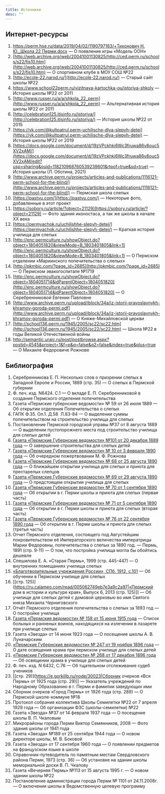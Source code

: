 ```yaml
---
title: Источники
desc: ""
---
```

## Интернет-ресурсы

1. [https://perm.hse.ru/data/2019/04/02/1190797163/+Тихонович Н. Ю._Школа 22 Перми.docx](https://perm.hse.ru/data/2019/04/02/1190797163/+%D0%A2%D0%B8%D1%85%D0%BE%D0%BD%D0%BE%D0%B2%D0%B8%D1%87%20%D0%9D.%20%D0%AE._%D0%A8%D0%BA%D0%BE%D0%BB%D0%B0%2022%20%D0%9F%D0%B5%D1%80%D0%BC%D0%B8.docx) — О появление игры «Модель ООН»
2. [http://web.archive.org/web/20041001130825/http://ced.perm.ru/schools/s22/fis10.htm](http://web.archive.org/web/20041001130825/http://ced.perm.ru/schools/s22/fis10.htm) — О спортивном клубе в МОУ СОШ №22
3. [http://ecole-22.narod.ru/](http://ecole-22.narod.ru/) — Старый сайт школы №22
4. https://www.school22perm.ru/vizitnaya-kartochka-ou/istoriya-shkoly — История школы №22 от 2011
5. [http://www.russer.ru/a/a/shkola_22_perm](http://www.russer.ru/a/a/shkola_22_perm) — Альтернативная история школы №22 от 2011
6. [http://celebration125.itisinfo.ru/istoriya/](http://celebration125.itisinfo.ru/istoriya/) — История школы №22 от 2015
7. [https://vk.com/@kultpatrul.perm-uchilische-dlya-slepyh-detei](https://vk.com/@kultpatrul.perm-uchilische-dlya-slepyh-detei) — История школы №22 от 2019
8. [https://docs.google.com/document/d/19zVPckhki6Wc3fruwa86v8ouc5XV2xAM/](https://docs.google.com/document/d/19zVPckhki6Wc3fruwa86v8ouc5XV2xAM/edit?usp=sharing&ouid=118210968760539239601&rtpof=true&sd=true) — История школы (Л. Оботина, 2021)
9. [http://www.archive.perm.ru/projects/articles-and-publications/1116121-perm-school-for-the-blind/](http://www.archive.perm.ru/projects/articles-and-publications/1116121-perm-school-for-the-blind/) — Пермская школа слепых
10. [https://pastvu.com/](https://pastvu.com/) — Некоторые фото, добавленные в этот проект
11. [https://sobory.ru/article/?object=21129](https://sobory.ru/article/?object=21129) — Фото здания иконостаса, а так же школы в начале XX века
12. [https://permyachok.ru/uchilishhe-slepyh-detej/](https://permyachok.ru/uchilishhe-slepyh-detej/) — Краткая история училища для слепых
13. [http://enc.permculture.ru/showObject.do?object=1804051820&viewMode=B_1803401805&link=1](http://enc.permculture.ru/showObject.do?object=1804051820&viewMode=B_1803401805&link=1) — О Пермском отделении «Мариинского попечительства о слепых»
14. [http://pkmbic.com/?page_id=2685](http://pkmbic.com/?page_id=2685) — О Пермском эвакогоспитале №1719
15. [http://enc.permculture.ru/showObject.do?object=1804051714&idParentObject=1804051820](http://enc.permculture.ru/showObject.do?object=1804051714&idParentObject=1804051820) — О Серебренниковой Евгении Павловне
16. [http://www.archive.perm.ru/upload/iblock/34a/iz-istorii-pravoslavnykh-khramov-goroda-permi.pdf](http://www.archive.perm.ru/upload/iblock/34a/iz-istorii-pravoslavnykh-khramov-goroda-permi.pdf) — О Княже-Михайловской церкви
17. [http://school136.perm.ru/1945/2005/sc22/sc22.htm](http://school136.perm.ru/1945/2005/sc22/sc22.htm) — Школа №22 в годы Великой Отечественной войны
18. http://semantic.uraic.ru/post/postbrowse.aspx?postid=4545&project=1&f=p&q=false&q2=false&index=true&plus=true — О Михаиле Федоровиче Рожнове

## Библиография

1. Серебренникова Е. П. Несколько слов о призрении слепых в Западной Европе и России, 1889 (стр. 35) — О слепых в Пермской губернии
2. Ф. печ. изд. N6424. С.1 — О вкладе Е. П. Серебренниковой в создание Пермского отделения попечительства
3. Газета «Пермские губернские ведомости» № 59 от 26 июля 1889 — Об открытии отделения Попечительства о слепых
4. ГАПК Ф.35. Оп.1. Д.58  Л.83-84 — О выделении суммы попечительством на строительство училища для слепых
5. Постановление Пермской городской управы №37 от 8 августа 1889 — О выделении пустопорожнего места под строительство училища для слепых детей
6. [Газета «Пермские Губернские ведомости» №101 от 20 декабря 1889 года](https://e.gorkilib.ru/node/222129) — О завершение строительства для слепых детей
7. [Газета «Пермские Губернские ведомости» № 10 от 3 февраля 1890 года](https://e.gorkilib.ru/node/222305) — Об очередном пожертвовании М. Ф. Рожнова
8. [Газета «Пермские Губернские ведомости» № 68 от 25 августа 1890 года](https://e.gorkilib.ru/node/222624) — О ближайшем открытии училища для слепых и приюта для престарелых слепцов
9. [Газета «Пермские Губернские ведомости» № 69 от 29 августа 1890 года](https://e.gorkilib.ru/node/222629) — О предстоящем открытии училища для слепых
10. [Газета «Пермские Губернские ведомости» № 70 от 1 сентября 1890 года](https://e.gorkilib.ru/node/222639) — Об открытии в г. Перми школы и приюта для слепых (первая часть)
11. [Газета «Пермские Губернские ведомости» № 71 от 5 сентября 1890 года](https://e.gorkilib.ru/node/222644) — Об открытии в г. Перми школы и приюта для слепых (вторая часть)
12. [Газета «Пермские Губернские ведомости» № 76 от 22 сентября 1890 года](https://e.gorkilib.ru/node/222669) — Об открытии в г. Перми школы и приюта для слепых (третья часть)
13. Отчет Пермского отделения, состоящего под Августейшим покровительством её Императорского величества императрицы Марии Федоровны, попечительства о слепых за 1890 год. — Пермь, 1891 (стр. 9-11) — О том, что постройка училища могла бы обойтись дешевле
14. Спешилова Е. А. «Старая Пермь», 1999 (стр. 445-447) — О внутренних помещаниях училища слепых
15. [«Благотворительные учреждения России», СПб. 1912, с.101](https://viewer.rusneb.ru/ru/rsl01003788323?page=121&rotate=0&theme=white) — Об обучении в Пермском училище для слепых
16. [[стр. 125)](https://ru.calameo.com/read/005062749eb7e3a9c2a97|«Пермский дом в истории и культуре края», Выпуск 6, 2013 (стр. 125)]] — Об училище для слепых детей с домовой церковью во имя Святого княза Михаила Черниговского
17. Отчёт Пермского отделения попечительства о слепых за 1893 год — О постройке училища
18. [Газета «Пермские ведомости» № 158 от 15 июня 1915 года](http://permnewspapers.ru/statja/spisok-bolnyx-i-ranenyx-voinov-naxodyashhixsya-na-izlechenii-v-lazarete-pri-uchilishhe-slepyx/) — Список больных и ранненых воинов, находящихся на излечении в лазарете при училище слепых 
19. Газета «Звезда» от 14 июня 1923 года — О посещение школы А. В. Луначарским
20. [«Пермские Губернские ведомости» № 247 от 19 ноября 1896 года](https://e.gorkilib.ru/node/227210) — О дате освящения храма при пермском училище для слепых детей 
21. [«Пермские Губернские ведомости» № 268 от 17 декабря 1896 года](https://e.gorkilib.ru/node/227308) — Об освящении храма в училище для слепых детей
22. Ф. печ. изд. N 6432, С.76 — Об тщательном отслеживание судеб учеников
23. [[стр. 29)](https://e.gorkilib.ru/node/30023|Сборник очерков «Вся Пермь» от 1925 года (стр. 29)]] — Указатель учреждений по Народному Образованию в г. Перми и фамилии заведующих ими
24. Сборник очерков «Город Пермь» от 1926 года (стр. 289) — О Пермской школе-коммуне №18
25. Протокол собрания коллектива Школы Семилетки №22 от 7 апреля 1929 года — Об организации ФЗС (школы-семилетки) №22
26. Газета «Звезда» №37 от 14 февраля 1937 года — О посещение школы В. П. Чкаловым
27. Микрорайоны города Перми Виктор Семянников, 2008 — Фото здания школы от 1941 года
28. Газета «Звезда» №189 от 25 сентября 1944 года — О новом директоре школы, М. В. Боковой 
29. Газета «Звезда» от 17 сентября 1960 года — О появлении предметов на французском языке в школе
30. Справочник-путеводитель по памятным местам Свердловского района Перми, 1973 (стр. 36) — Об установке на здании школы мемориальной доски В. П. Чкалову
31. Газета «Вечерняя Пермь» №113 от 15 августа 1995 г.  — О новом здании школы №22
32. Постановление администрации города Перми № 1101 от 24.11.2008г. — О включении школы в Ведомственную целевую программу